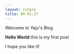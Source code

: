 ```yaml
---
layout: single
title: AM 01:27
---
```


Welcome to Yeju's Blog

**Hello World** this is my first post

I hope you like it! 
